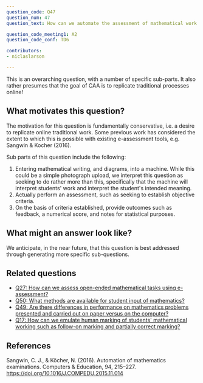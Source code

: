 ```yaml
---
question_code: Q47 
question_num: 47 
question_text: How can we automate the assessment of mathematical work traditionally done using paper and pen? 

question_code_meeting1: A2 
question_code_conf: TD6 

contributors:
- niclaslarson

---
```


This is an overarching question, with a number of specific sub-parts.  It also rather presumes that the goal of CAA is to replicate traditional processes online!  

## What motivates this question?

The motivation for this question is fundamentally conservative, i.e. a desire to replicate online traditional work.  Some previous work has considered the extent to which this is possible with existing e-assessment tools, e.g. Sangwin & Kocher (2016).

Sub parts of this question include the following:

1. Entering mathematical writing, and diagrams, into a machine.  While this could be a simple photograph upload, we interpret this question as 
seeking to do rather more than this, specifically that the machine will interpret students' work and interpret the student's intended meaning.
2. Actually perform an assessment, such as seeking to establish objective criteria.
3. On the basis of criteria established, provide outcomes such as feedback, a numerical score, and notes for statistical purposes.

## What might an answer look like?

We anticipate, in the near future, that this question is best addressed through generating more specific sub-questions.

## Related questions

* [Q27: How can we assess open-ended mathematical tasks using e-assessment?](Q27)
* [Q50: What methods are available for student input of mathematics? ](Q50)
* [Q49: Are there differences in performance on mathematics problems presented and carried out on paper versus on the computer?](Q49)
* [Q17: How can we emulate human marking of students' mathematical working such as follow-on marking and partially correct marking?](Q17)


## References

Sangwin, C. J., & Köcher, N. (2016). Automation of mathematics examinations. Computers & Education, 94, 215–227. https://doi.org/10.1016/J.COMPEDU.2015.11.014
